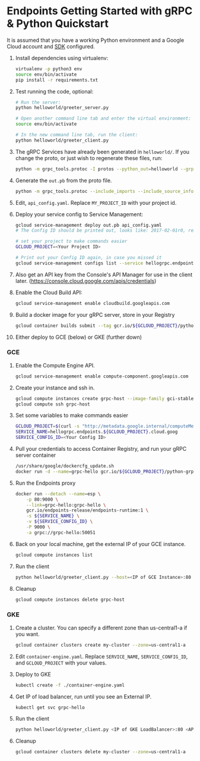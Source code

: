 # Endpoints Getting Started with gRPC & Python Quickstart

It is assumed that you have a working Python environment and a Google
Cloud account and [SDK](https://cloud.google.com/sdk/) configured.

1. Install dependencies using virtualenv:

    ```bash
    virtualenv -p python3 env
    source env/bin/activate
    pip install -r requirements.txt
    ```

1. Test running the code, optional:

    ```bash
    # Run the server:
    python helloworld/greeter_server.py

    # Open another command line tab and enter the virtual environment:
    source env/bin/activate

    # In the new command line tab, run the client:
    python helloworld/greeter_client.py
    ```

1. The gRPC Services have already been generated in `helloworld/`. If you
   change the proto, or just wish to regenerate these files, run:

    ```bash
    python -m grpc_tools.protoc -I protos --python_out=helloworld --grpc_python_out=helloworld protos/helloworld.proto
    ```

1. Generate the `out.pb` from the proto file.

    ```bash
    python -m grpc_tools.protoc --include_imports --include_source_info -I protos protos/helloworld.proto --descriptor_set_out out.pb
    ```

1. Edit, `api_config.yaml`. Replace `MY_PROJECT_ID` with your project id.

1. Deploy your service config to Service Management:

    ```bash
    gcloud service-management deploy out.pb api_config.yaml
    # The Config ID should be printed out, looks like: 2017-02-01r0, remember this

    # set your project to make commands easier
    GCLOUD_PROJECT=<Your Project ID>

    # Print out your Config ID again, in case you missed it
    gcloud service-management configs list --service hellogrpc.endpoints.${GCLOUD_PROJECT}.cloud.goog
    ```

1. Also get an API key from the Console's API Manager for use in the
   client later. (https://console.cloud.google.com/apis/credentials)

1. Enable the Cloud Build API:

    ```bash
    gcloud service-management enable cloudbuild.googleapis.com
    ```

1. Build a docker image for your gRPC server, store in your Registry

    ```bash
    gcloud container builds submit --tag gcr.io/${GCLOUD_PROJECT}/python-grpc-hello:1.0 .
    ```

1. Either deploy to GCE (below) or GKE (further down)

### GCE

1. Enable the Compute Engine API.

    ```bash
    gcloud service-management enable compute-component.googleapis.com
    ```

1. Create your instance and ssh in.

    ```bash
    gcloud compute instances create grpc-host --image-family gci-stable --image-project google-containers --tags=http-server
    gcloud compute ssh grpc-host
    ```

1. Set some variables to make commands easier

    ```bash
    GCLOUD_PROJECT=$(curl -s "http://metadata.google.internal/computeMetadata/v1/project/project-id" -H "Metadata-Flavor: Google")
    SERVICE_NAME=hellogrpc.endpoints.${GCLOUD_PROJECT}.cloud.goog
    SERVICE_CONFIG_ID=<Your Config ID>
    ```

1. Pull your credentials to access Container Registry, and run your
   gRPC server container

    ```bash
    /usr/share/google/dockercfg_update.sh
    docker run -d --name=grpc-hello gcr.io/${GCLOUD_PROJECT}/python-grpc-hello:1.0
    ```

1. Run the Endpoints proxy

    ```bash
    docker run --detach --name=esp \
        -p 80:9000 \
        --link=grpc-hello:grpc-hello \
        gcr.io/endpoints-release/endpoints-runtime:1 \
        -s ${SERVICE_NAME} \
        -v ${SERVICE_CONFIG_ID} \
        -P 9000 \
        -a grpc://grpc-hello:50051
    ```

1. Back on your local machine, get the external IP of your GCE instance.

    ```bash
    gcloud compute instances list
    ```

1. Run the client

    ```bash
    python helloworld/greeter_client.py --host=<IP of GCE Instance>:80 --api_key=<API Key from Console>
    ```

1. Cleanup

    ```bash
    gcloud compute instances delete grpc-host
    ```

### GKE

1. Create a cluster. You can specify a different zone than us-central1-a if you
   want.

    ```bash
    gcloud container clusters create my-cluster --zone=us-central1-a
    ```

1. Edit `container-engine.yaml`. Replace `SERVICE_NAME`,
   `SERVICE_CONFIG_ID`, and `GCLOUD_PROJECT` with your values.

1. Deploy to GKE

    ```bash
    kubectl create -f ./container-engine.yaml
    ```

1. Get IP of load balancer, run until you see an External IP.

    ```bash
    kubectl get svc grpc-hello
    ```

1. Run the client

    ```bash
    python helloworld/greeter_client.py <IP of GKE LoadBalancer>:80 <API Key from Console>
    ```

1. Cleanup

    ```bash
    gcloud container clusters delete my-cluster --zone=us-central1-a
    ```
